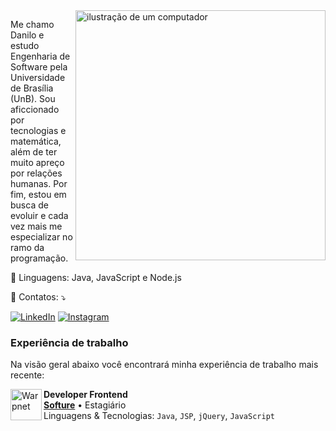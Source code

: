 <img src="https://raw.githubusercontent.com/MicaelliMedeiros/micaellimedeiros/master/image/computer-illustration.png" alt="ilustração de um computador" min-width="400px" max-width="400px" width="400px" align="right">

<p align="left"> 
  Me chamo Danilo e estudo Engenharia de Software pela Universidade de Brasília (UnB). Sou aficcionado por tecnologias e matemática, além de ter muito apreço por relações humanas. Por fim, estou em busca de evoluir e cada vez mais me especializar no ramo da programação.
</p>

<p align="left">
  🦄 Linguagens: Java, JavaScript e Node.js
</p>

<p align="left">
  💌 Contatos: ⤵️
</p>

<p align="left">
  <a href="https://www.linkedin.com/in/danilo-naves/" title="LinkedIn">
  <img src="https://img.shields.io/badge/-Linkedin-0e76a8?style=flat-square&logo=Linkedin&logoColor=white&link=LINK-DO-SEU-LINKEDIN" alt="LinkedIn"/></a>
  <a href="https://www.instagram.com/danilo_naaves/" title="Instagram">
  <img src="https://img.shields.io/badge/-Instagram-DF0174?style=flat-square&labelColor=DF0174&logo=instagram&logoColor=white&link=LINK-DO-SEU-INSTAGRAM" alt="Instagram"/></a>
</p>

### Experiência de trabalho

Na visão geral abaixo você encontrará minha experiência de trabalho mais recente:

[<img align="left" height="50px" width="" alt="Warpnet" src="http://www.softure.com.br/site/img/logo.png"/>](http://www.softure.com.br/site/)

**Developer Frontend** \
[**Softure**]((http://www.softure.com.br/site/)) • Estagiário \
Linguagens & Tecnologias: `Java`, `JSP`, `jQuery`, `JavaScript` \
<br/>


